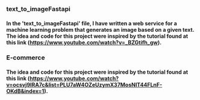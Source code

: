 ### text_to_imageFastapi
#### In the 'text_to_imageFastapi' file, I have written a web service for a machine learning problem that generates an image based on a given text. The idea and code for this project were inspired by the tutorial found at this link (https://www.youtube.com/watch?v=_BZGtifh_gw).

### E-commerce
#### The idea and code for this project were inspired by the tutorial found at this link (https://www.youtube.com/watch?v=ocsvj9IRA7c&list=PLU7aW4OZeUzymX37MosNIT44FLnF-OKdB&index=1).
